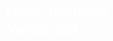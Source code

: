 <div style="position: relative;">
  <img src="https://media4.giphy.com/media/xThtawJ5higNRr1pq8/giphy.gif?cid=790b7611zhapxbfijxwzunc0tijkuh2hh1mewkp32kfmnchg&ep=v1_stickers_search&rid=giphy.gif&ct=s" alt="Cherry Blossom Gif" style="position: absolute; top: 0; left: 0; width: 100%;" />
  <h1 style="position: absolute; top: 50%; left: 50%; transform: translate(-50%, -50%); color: white;">Hello, I'm Ilene Varela-Zul</h1>
</div>
